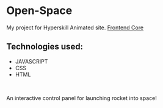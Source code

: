 # Open-Space
<p>My project for Hyperskill Animated site. <a href="https://hyperskill.org/projects/210?track=5">Frontend Core</a></p>
<h2>Technologies used:</h2>
<ul>
  <li>JAVASCRIPT</li>
  <li>CSS</li>
  <li>HTML</li>
</ul>
<br/>
<p>An interactive control panel for launching rocket into space!</p>
